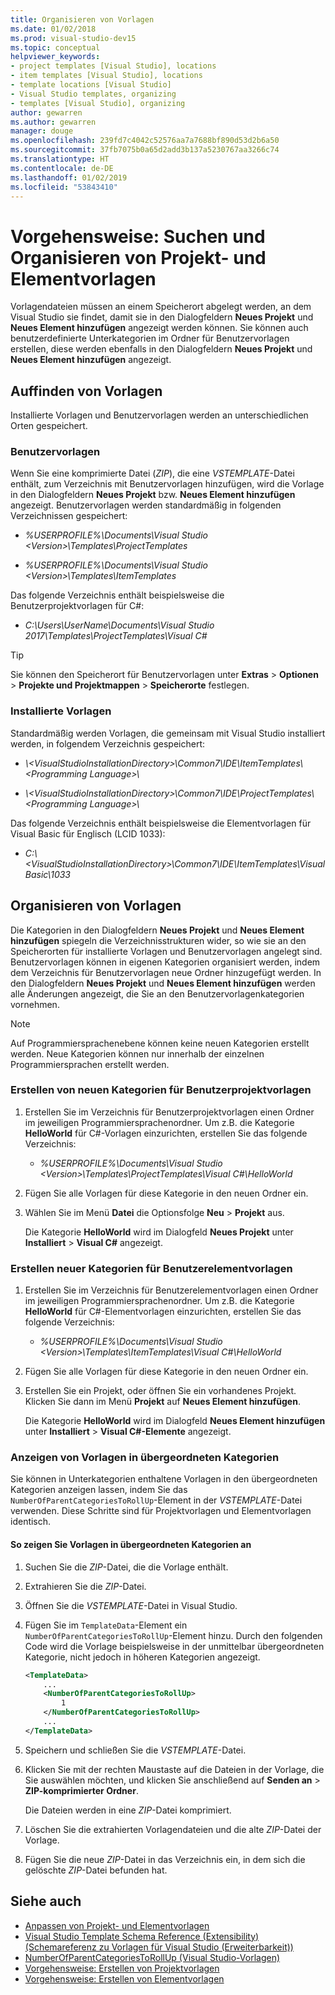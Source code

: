 ```yaml
---
title: Organisieren von Vorlagen
ms.date: 01/02/2018
ms.prod: visual-studio-dev15
ms.topic: conceptual
helpviewer_keywords:
- project templates [Visual Studio], locations
- item templates [Visual Studio], locations
- template locations [Visual Studio]
- Visual Studio templates, organizing
- templates [Visual Studio], organizing
author: gewarren
ms.author: gewarren
manager: douge
ms.openlocfilehash: 239fd7c4042c52576aa7a7688bf890d53d2b6a50
ms.sourcegitcommit: 37fb7075b0a65d2add3b137a5230767aa3266c74
ms.translationtype: HT
ms.contentlocale: de-DE
ms.lasthandoff: 01/02/2019
ms.locfileid: "53843410"
---
```

# <a name="how-to-locate-and-organize-project-and-item-templates"></a>Vorgehensweise: Suchen und Organisieren von Projekt- und Elementvorlagen

Vorlagendateien müssen an einem Speicherort abgelegt werden, an dem Visual Studio sie findet, damit sie in den Dialogfeldern **Neues Projekt** und **Neues Element hinzufügen** angezeigt werden können. Sie können auch benutzerdefinierte Unterkategorien im Ordner für Benutzervorlagen erstellen, diese werden ebenfalls in den Dialogfeldern **Neues Projekt** und **Neues Element hinzufügen** angezeigt.

## <a name="locate-templates"></a>Auffinden von Vorlagen

Installierte Vorlagen und Benutzervorlagen werden an unterschiedlichen Orten gespeichert.

### <a name="user-templates"></a>Benutzervorlagen

Wenn Sie eine komprimierte Datei (*ZIP*), die eine *VSTEMPLATE*-Datei enthält, zum Verzeichnis mit Benutzervorlagen hinzufügen, wird die Vorlage in den Dialogfeldern **Neues Projekt** bzw. **Neues Element hinzufügen** angezeigt. Benutzervorlagen werden standardmäßig in folgenden Verzeichnissen gespeichert:

- *%USERPROFILE%\Documents\Visual Studio \<Version\>\Templates\ProjectTemplates*

- *%USERPROFILE%\Documents\Visual Studio \<Version\>\Templates\ItemTemplates*

Das folgende Verzeichnis enthält beispielsweise die Benutzerprojektvorlagen für C#:

- *C:\Users\UserName\Documents\Visual Studio 2017\Templates\ProjectTemplates\Visual C#*

> [!TIP]
> Sie können den Speicherort für Benutzervorlagen unter **Extras** > **Optionen** > **Projekte und Projektmappen** > **Speicherorte** festlegen.

### <a name="installed-templates"></a>Installierte Vorlagen

Standardmäßig werden Vorlagen, die gemeinsam mit Visual Studio installiert werden, in folgendem Verzeichnis gespeichert:

- *\\<VisualStudioInstallationDirectory\>\Common7\IDE\ItemTemplates\\<Programming Language\>\\<Locale ID>*

- *\\<VisualStudioInstallationDirectory\>\Common7\IDE\ProjectTemplates\\<Programming Language\>\\<Locale ID>*

Das folgende Verzeichnis enthält beispielsweise die Elementvorlagen für Visual Basic für Englisch (LCID 1033):

- *C:\\<VisualStudioInstallationDirectory\>\Common7\IDE\ItemTemplates\VisualBasic\1033*

## <a name="organize-templates"></a>Organisieren von Vorlagen

Die Kategorien in den Dialogfeldern **Neues Projekt** und **Neues Element hinzufügen** spiegeln die Verzeichnisstrukturen wider, so wie sie an den Speicherorten für installierte Vorlagen und Benutzervorlagen angelegt sind. Benutzervorlagen können in eigenen Kategorien organisiert werden, indem dem Verzeichnis für Benutzervorlagen neue Ordner hinzugefügt werden. In den Dialogfeldern **Neues Projekt** und **Neues Element hinzufügen** werden alle Änderungen angezeigt, die Sie an den Benutzervorlagenkategorien vornehmen.

> [!NOTE]
> Auf Programmiersprachenebene können keine neuen Kategorien erstellt werden. Neue Kategorien können nur innerhalb der einzelnen Programmiersprachen erstellt werden.

### <a name="to-create-new-user-project-template-categories"></a>Erstellen von neuen Kategorien für Benutzerprojektvorlagen

1. Erstellen Sie im Verzeichnis für Benutzerprojektvorlagen einen Ordner im jeweiligen Programmiersprachenordner. Um z.B. die Kategorie **HelloWorld** für C#-Vorlagen einzurichten, erstellen Sie das folgende Verzeichnis:

    - *\%USERPROFILE%\Documents\Visual Studio \<Version\>\Templates\ProjectTemplates\Visual C#\HelloWorld*

1. Fügen Sie alle Vorlagen für diese Kategorie in den neuen Ordner ein.

1. Wählen Sie im Menü **Datei** die Optionsfolge **Neu** > **Projekt** aus.

   Die Kategorie **HelloWorld** wird im Dialogfeld **Neues Projekt** unter **Installiert** > **Visual C#** angezeigt.

### <a name="to-create-new-user-item-template-categories"></a>Erstellen neuer Kategorien für Benutzerelementvorlagen

1. Erstellen Sie im Verzeichnis für Benutzerelementvorlagen einen Ordner im jeweiligen Programmiersprachenordner. Um z.B. die Kategorie **HelloWorld** für C#-Elementvorlagen einzurichten, erstellen Sie das folgende Verzeichnis:

    - *\%USERPROFILE%\Documents\Visual Studio \<Version\>\Templates\ItemTemplates\Visual C#\HelloWorld*

1. Fügen Sie alle Vorlagen für diese Kategorie in den neuen Ordner ein.

1. Erstellen Sie ein Projekt, oder öffnen Sie ein vorhandenes Projekt. Klicken Sie dann im Menü **Projekt** auf **Neues Element hinzufügen**.

   Die Kategorie **HelloWorld** wird im Dialogfeld **Neues Element hinzufügen** unter **Installiert** > **Visual C#-Elemente** angezeigt.

### <a name="display-templates-in-parent-categories"></a>Anzeigen von Vorlagen in übergeordneten Kategorien

Sie können in Unterkategorien enthaltene Vorlagen in den übergeordneten Kategorien anzeigen lassen, indem Sie das `NumberOfParentCategoriesToRollUp`-Element in der *VSTEMPLATE*-Datei verwenden. Diese Schritte sind für Projektvorlagen und Elementvorlagen identisch.

#### <a name="to-display-templates-in-parent-categories"></a>So zeigen Sie Vorlagen in übergeordneten Kategorien an

1. Suchen Sie die *ZIP*-Datei, die die Vorlage enthält.

1. Extrahieren Sie die *ZIP*-Datei.

1. Öffnen Sie die *VSTEMPLATE*-Datei in Visual Studio.

1. Fügen Sie im `TemplateData`-Element ein `NumberOfParentCategoriesToRollUp`-Element hinzu. Durch den folgenden Code wird die Vorlage beispielsweise in der unmittelbar übergeordneten Kategorie, nicht jedoch in höheren Kategorien angezeigt.

    ```xml
    <TemplateData>
        ...
        <NumberOfParentCategoriesToRollUp>
            1
        </NumberOfParentCategoriesToRollUp>
        ...
    </TemplateData>
    ```

1. Speichern und schließen Sie die *VSTEMPLATE*-Datei.

1. Klicken Sie mit der rechten Maustaste auf die Dateien in der Vorlage, die Sie auswählen möchten, und klicken Sie anschließend auf **Senden an** > **ZIP-komprimierter Ordner**.

   Die Dateien werden in eine *ZIP*-Datei komprimiert.

1. Löschen Sie die extrahierten Vorlagendateien und die alte *ZIP*-Datei der Vorlage.

1. Fügen Sie die neue *ZIP*-Datei in das Verzeichnis ein, in dem sich die gelöschte *ZIP*-Datei befunden hat.

## <a name="see-also"></a>Siehe auch

- [Anpassen von Projekt- und Elementvorlagen](../ide/customizing-project-and-item-templates.md)
- [Visual Studio Template Schema Reference (Extensibility) (Schemareferenz zu Vorlagen für Visual Studio (Erweiterbarkeit))](../extensibility/visual-studio-template-schema-reference.md)
- [NumberOfParentCategoriesToRollUp (Visual Studio-Vorlagen)](../extensibility/numberofparentcategoriestorollup-visual-studio-templates.md)
- [Vorgehensweise: Erstellen von Projektvorlagen](../ide/how-to-create-project-templates.md)
- [Vorgehensweise: Erstellen von Elementvorlagen](../ide/how-to-create-item-templates.md)